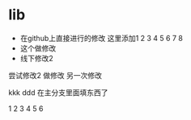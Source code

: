 # lib
- 在github上直接进行的修改 这里添加1 2 3 4 5 6 7 8
- 这个做修改
- 线下修改2

尝试修改2
做修改
另一次修改

kkk
ddd
在主分支里面填东西了

1
2
3
4
5
6